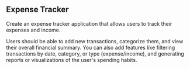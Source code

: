## Expense Tracker

Create an expense tracker application that allows users to track their expenses and income.

Users should be able to add new transactions, categorize them, and view their overall financial summary.
You can also add features like filtering transactions by date, category, or type (expense/income), 
and generating reports or visualizations of the user's spending habits.
